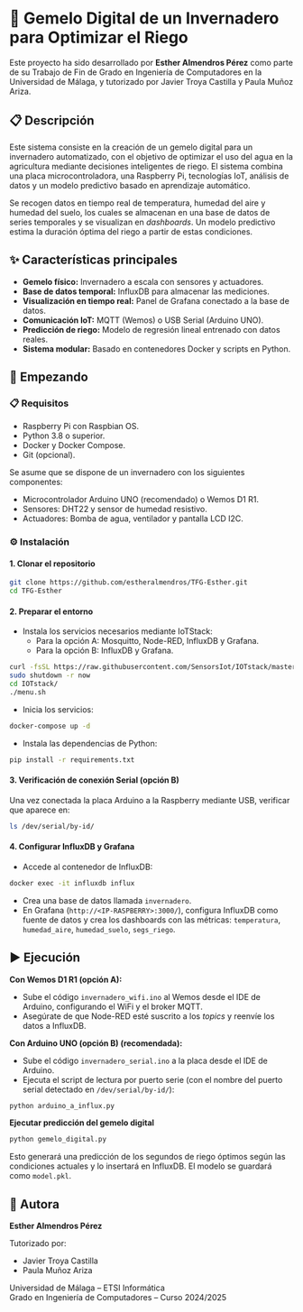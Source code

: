# 🌱 Gemelo Digital de un Invernadero para Optimizar el Riego

Este proyecto ha sido desarrollado por **Esther Almendros Pérez** como parte de su Trabajo de Fin de Grado en Ingeniería de Computadores en la Universidad de Málaga, y tutorizado por Javier Troya Castilla y Paula Muñoz Ariza.

## 📋 Descripción

Este sistema consiste en la creación de un gemelo digital para un invernadero automatizado, con el objetivo de optimizar el uso del agua en la agricultura mediante decisiones inteligentes de riego. El sistema combina una placa microcontroladora, una Raspberry Pi, tecnologías IoT, análisis de datos y un modelo predictivo basado en aprendizaje automático.

Se recogen datos en tiempo real de temperatura, humedad del aire y humedad del suelo, los cuales se almacenan en una base de datos de series temporales y se visualizan en *dashboards*. Un modelo predictivo estima la duración óptima del riego a partir de estas condiciones.

## ✨ Características principales

- **Gemelo físico:** Invernadero a escala con sensores y actuadores.
- **Base de datos temporal:** InfluxDB para almacenar las mediciones.
- **Visualización en tiempo real:** Panel de Grafana conectado a la base de datos.
- **Comunicación IoT:** MQTT (Wemos) o USB Serial (Arduino UNO).
- **Predicción de riego:** Modelo de regresión lineal entrenado con datos reales.
- **Sistema modular:** Basado en contenedores Docker y scripts en Python.

## 🚀 Empezando

### 📋 Requisitos

- Raspberry Pi con Raspbian OS.
- Python 3.8 o superior.
- Docker y Docker Compose.
- Git (opcional).

Se asume que se dispone de un invernadero con los siguientes componentes:

- Microcontrolador Arduino UNO (recomendado) o Wemos D1 R1.
- Sensores: DHT22 y sensor de humedad resistivo.
- Actuadores: Bomba de agua, ventilador y pantalla LCD I2C.

### ⚙️ Instalación

#### 1. Clonar el repositorio

```bash
git clone https://github.com/estheralmendros/TFG-Esther.git
cd TFG-Esther
```

#### 2. Preparar el entorno

- Instala los servicios necesarios mediante IoTStack:
    - Para la opción A: Mosquitto, Node-RED, InfluxDB y Grafana.
    - Para la opción B: InfluxDB y Grafana.

```bash
curl -fsSL https://raw.githubusercontent.com/SensorsIot/IOTstack/master/install.sh | bash
sudo shutdown -r now
cd IOTstack/
./menu.sh
```

- Inicia los servicios:

```bash
docker-compose up -d
```

- Instala las dependencias de Python:

```bash
pip install -r requirements.txt
```

#### 3. Verificación de conexión Serial (opción B)

Una vez conectada la placa Arduino a la Raspberry mediante USB, verificar que aparece en:

```bash
ls /dev/serial/by-id/
```

#### 4. Configurar InfluxDB y Grafana

- Accede al contenedor de InfluxDB:

```bash
docker exec -it influxdb influx
```

- Crea una base de datos llamada `invernadero`.
- En Grafana (`http://<IP-RASPBERRY>:3000/`), configura InfluxDB como fuente de datos y crea los dashboards con las métricas: `temperatura`, `humedad_aire`, `humedad_suelo`, `segs_riego`.

## ▶️ Ejecución

**Con Wemos D1 R1 (opción A):**

- Sube el código `invernadero_wifi.ino` al Wemos desde el IDE de Arduino, configurando el WiFi y el broker MQTT.
- Asegúrate de que Node-RED esté suscrito a los *topics* y reenvíe los datos a InfluxDB.

**Con Arduino UNO (opción B) (recomendada):**

- Sube el código `invernadero_serial.ino` a la placa desde el IDE de Arduino.
- Ejecuta el script de lectura por puerto serie (con el nombre del puerto serial detectado en `/dev/serial/by-id/`):

```bash
python arduino_a_influx.py
```

**Ejecutar predicción del gemelo digital**

```bash
python gemelo_digital.py
```

Esto generará una predicción de los segundos de riego óptimos según las condiciones actuales y lo insertará en InfluxDB. El modelo se guardará como `model.pkl`.

## 👤 Autora

**Esther Almendros Pérez**

Tutorizado por:

- Javier Troya Castilla
- Paula Muñoz Ariza

Universidad de Málaga – ETSI Informática<br>
Grado en Ingeniería de Computadores – Curso 2024/2025
